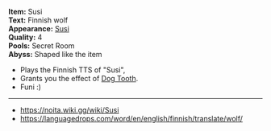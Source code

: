**Item:** Susi
<br>
**Text:** Finnish wolf
<br>
**Appearance:** [Susi](https://noita.wiki.gg/wiki/Susi)
<br>
**Quality:** 4
<br>
**Pools:** Secret Room
<br>
**Abyss:** Shaped like the item

- Plays the Finnish TTS of "Susi",
- Grants you the effect of [Dog Tooth](https://bindingofisaacrebirth.fandom.com/wiki/Dog_Tooth).
- Funi :)

---

- https://noita.wiki.gg/wiki/Susi
- https://languagedrops.com/word/en/english/finnish/translate/wolf/